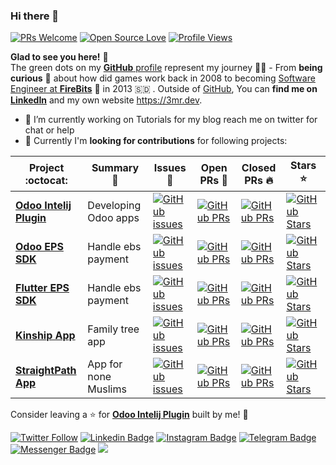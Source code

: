 ### Hi there 👋
[![PRs Welcome](https://img.shields.io/badge/PRs-welcome-brightgreen.svg?style=flat&logo=github)](https://github.com/3mrdev) 
[![Open Source Love](https://badges.frapsoft.com/os/v2/open-source.svg?v=103)](https://github.com/3mrdev)
[![Profile Views](https://komarev.com/ghpvc/?username=3mrdev&color=blue)](https://github.com/3mrdev) 

**Glad to see you here!** :star_struck: <br> The green dots on my [**GitHub** profile](https://github.com/3mrdev?tab=repositories) represent my journey :running_man: - From **being curious** :thinking: about how did games work back in 2008 to becoming [Software Engineer at **FireBits**](https://tut.3mr.dev/featured/firebitsstory/) :dart: in 2013 🇸🇩 . Outside of [GitHub](https://github.com/3mrdev/), You can **find me on [LinkedIn](https://www.linkedin.com/in/3mrdev/)** and my own website <a href="https://3mr.dev">https://3mr.dev</a>. 

- 🔭 I’m currently working on Tutorials for my blog reach me on twitter for chat or help
- 👯 Currently I'm **looking for contributions** for following projects:


|      Project :octocat:   |     Summary :dart:   |     Issues :bug:   | Open PRs :bell:  | Closed PRs :fire:  | Stars :star: |
|-------------|-------------------|-------------------|---|---|---|
| [**Odoo Intelij Plugin**](https://github.com/firebitsnet/odoo-intellij) | Developing Odoo apps | [![GitHub issues](https://img.shields.io/github/issues/firebitsnet/odoo-intellij?color=green&logo=github&style=flat)](https://github.com/firebitsnet/odoo-intellij/issues) | [![GitHub PRs](https://img.shields.io/github/issues-pr/firebitsnet/odoo-intellij?style=flat&logo=github)](https://github.com/firebitsnet/odoo-intellij/pulls)  | [![GitHub PRs](https://img.shields.io/github/issues-pr-closed/firebitsnet/odoo-intellij?style=flat&color=critical&logo=github)](https://github.com/firebitsnet/odoo-intellij/pulls?q=is%3Apr+is%3Aclosed)  | [![GitHub Stars](https://img.shields.io/github/stars/firebitsnet/odoo-intellij?logo=github&style=flat)](https://github.com/firebitsnet/odoo-intellij/stars) |
| [**Odoo EPS SDK**](https://github.com/firebitsnet/odoo_ebs/) | Handle ebs payment | [![GitHub issues](https://img.shields.io/github/issues/firebitsnet/odoo_ebs?color=green&logo=github&style=flat)](https://github.com/firebitsnet/odoo_ebs/issues) | [![GitHub PRs](https://img.shields.io/github/issues-pr/firebitsnet/odoo_ebs?style=flat&logo=github)](https://github.com/firebitsnet/odoo_ebs/pulls)  | [![GitHub PRs](https://img.shields.io/github/issues-pr-closed/firebitsnet/odoo_ebs?style=flat&color=critical&logo=github)](https://github.com/firebitsnet/odoo_ebs/pulls?q=is%3Apr+is%3Aclosed)   | [![GitHub Stars](https://img.shields.io/github/stars/firebitsnet/odoo_ebs?logo=github&style=flat)](https://github.com/firebitsnet/odoo_ebs/stars) |
| [**Flutter EPS SDK**](https://github.com/firebitsnet/flutter_ebs/) | Handle ebs payment | [![GitHub issues](https://img.shields.io/github/issues/firebitsnet/flutter_ebs?color=green&logo=github&style=flat)](https://github.com/firebitsnet/flutter_ebs/issues) | [![GitHub PRs](https://img.shields.io/github/issues-pr/firebitsnet/flutter_ebs?style=flat&logo=github)](https://github.com/firebitsnet/flutter_ebs/pulls)  | [![GitHub PRs](https://img.shields.io/github/issues-pr-closed/firebitsnet/flutter_ebs?style=flat&color=critical&logo=github)](https://github.com/firebitsnet/flutter_ebs/pulls?q=is%3Apr+is%3Aclosed)   | [![GitHub Stars](https://img.shields.io/github/stars/firebitsnet/flutter_ebs?logo=github&style=flat)](https://github.com/firebitsnet/flutter_ebs/stars) |
| [**Kinship App**](https://github.com/3mrdev/kinship/) | Family tree app | [![GitHub issues](https://img.shields.io/github/issues/3mrdev/kinship?color=green&logo=github&style=flat)](https://github.com/3mrdev/kinship/issues) | [![GitHub PRs](https://img.shields.io/github/issues-pr/3mrdev/kinship?style=flat&logo=github)](https://github.com/3mrdev/kinship/pulls)  | [![GitHub PRs](https://img.shields.io/github/issues-pr-closed/3mrdev/kinship?style=flat&color=critical&logo=github)](https://github.com/3mrdev/kinship/pulls?q=is%3Apr+is%3Aclosed)   | [![GitHub Stars](https://img.shields.io/github/stars/3mrdev/kinship?logo=github&style=flat)](https://github.com/3mrdev/kinship/stars) |
| [**StraightPath App**](https://github.com/3mrdev/straight_path/) | App for none Muslims | [![GitHub issues](https://img.shields.io/github/issues/3mrdev/straight_path?color=green&logo=github&style=flat)](https://github.com/3mrdev/straight_path/issues) | [![GitHub PRs](https://img.shields.io/github/issues-pr/3mrdev/straight_path?style=flat&logo=github)](https://github.com/3mrdev/straight_path/pulls)  | [![GitHub PRs](https://img.shields.io/github/issues-pr-closed/3mrdev/straight_path?style=flat&color=critical&logo=github)](https://github.com/3mrdev/straight_path/pulls?q=is%3Apr+is%3Aclosed)   | [![GitHub Stars](https://img.shields.io/github/stars/3mrdev/straight_path?logo=github&style=flat)](https://github.com/3mrdev/straight_path/stars) |

Consider leaving a :star: for **[Odoo Intelij Plugin](https://github.com/firebitsnet/odoo-intellij/)** built by me! :hugs: <br>


[![Twitter Follow](https://img.shields.io/twitter/follow/3mrdev?style=social)](https://twitter.com/3mrdev)
[![Linkedin Badge](https://img.shields.io/badge/-3mrdev-blue?style=social&logo=Linkedin&logoColor=blue&link=https://www.linkedin.com/in/3mrdev/)](https://www.linkedin.com/in/3mrdev/) 
[![Instagram Badge](https://img.shields.io/badge/-3mrdev-blue?style=social&logo=Instagram&link=https://www.instagram.com/3mrdevs/)](https://www.instagram.com/3mrdevs/)
[![Telegram Badge](https://img.shields.io/badge/-@3mrdev-0088CC?style=flat&logo=Telegram&logoColor=white)](https://t.me/amrabdalkrim "Contact on Telegram")
[![Messenger Badge](https://img.shields.io/badge/-Messenger-0078FF?style=flat&logo=Messenger&logoColor=white)](https://m.me/3mrdevs "Connect on Facebook")
<a href="https://www.youtube.com/wizmoori"><img src="https://img.shields.io/badge/youtube-%23FF0000?style=flat&logo=youtube&logoColor=white"/></a>

<!--
**3mrdev/3mrdev** is a ✨ _special_ ✨ repository because its `README.md` (this file) appears on your GitHub profile.

Here are some ideas to get you started:

- 🔭 I’m currently working on ...
- 🌱 I’m currently learning ...
- 👯 I’m looking to collaborate on ...
- 🤔 I’m looking for help with ...
- 💬 Ask me about ...
- 📫 How to reach me: ...
- 😄 Pronouns: ...
- ⚡ Fun fact: ...
-->
